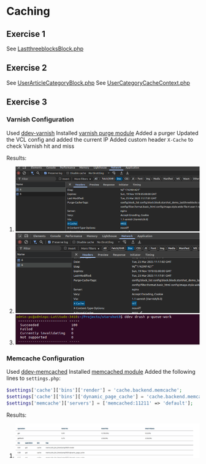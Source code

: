 # Caching

## Exercise 1
See [LastthreeblocksBlock.php](/src/Plugin/Block/LastthreeblocksBlock.php)

## Exercise 2
See [UserArticleCategoryBlock.php](/src/Plugin/Block/UserArticleCategoryBlock.php)
See [UserCategoryCacheContext.php](/src/Cache/Context/UserCategoryCacheContext.php)

## Exercise 3

### Varnish Configuration
Used [ddev-varnish](https://github.com/ddev/ddev-varnish)
Installed [varnish purge module](https://www.drupal.org/project/varnish_purge)
Added a purger
Updated the VCL config and added the current IP
Added custom header `X-Cache` to check Varnish hit and miss

Results:
1. ![First Page Load](/Exercise%203/first%20page%20load.png)
2. ![Second Page Load](/Exercise%203/second%20page%20load.png)
3. ![Purge](/Exercise%203/purge.png)

### Memcache Configuration
Used [ddev-memcached](https://github.com/ddev/ddev-memcached)
Installed [memcached module](https://www.drupal.org/project/memcache)
Added the following lines to `settings.php`:
```php
$settings['cache']['bins']['render'] = 'cache.backend.memcache';
$settings['cache']['bins']['dynamic_page_cache'] = 'cache.backend.memcache';
$settings['memcache']['servers'] = ['memcached:11211' => 'default'];
```

Results:
1. ![Memcached](/Exercise%203/memcached.png)